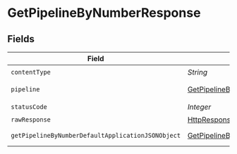# GetPipelineByNumberResponse


## Fields

| Field                                                                                                                    | Type                                                                                                                     | Required                                                                                                                 | Description                                                                                                              |
| ------------------------------------------------------------------------------------------------------------------------ | ------------------------------------------------------------------------------------------------------------------------ | ------------------------------------------------------------------------------------------------------------------------ | ------------------------------------------------------------------------------------------------------------------------ |
| `contentType`                                                                                                            | *String*                                                                                                                 | :heavy_check_mark:                                                                                                       | N/A                                                                                                                      |
| `pipeline`                                                                                                               | [GetPipelineByNumberPipeline](../../models/operations/GetPipelineByNumberPipeline.md)                                    | :heavy_minus_sign:                                                                                                       | A pipeline object.                                                                                                       |
| `statusCode`                                                                                                             | *Integer*                                                                                                                | :heavy_check_mark:                                                                                                       | N/A                                                                                                                      |
| `rawResponse`                                                                                                            | [HttpResponse<byte[]>](https://docs.oracle.com/en/java/javase/11/docs/api/java.net.http/java/net/http/HttpResponse.html) | :heavy_minus_sign:                                                                                                       | N/A                                                                                                                      |
| `getPipelineByNumberDefaultApplicationJSONObject`                                                                        | [GetPipelineByNumberDefaultApplicationJSON](../../models/operations/GetPipelineByNumberDefaultApplicationJSON.md)        | :heavy_minus_sign:                                                                                                       | Error response.                                                                                                          |
